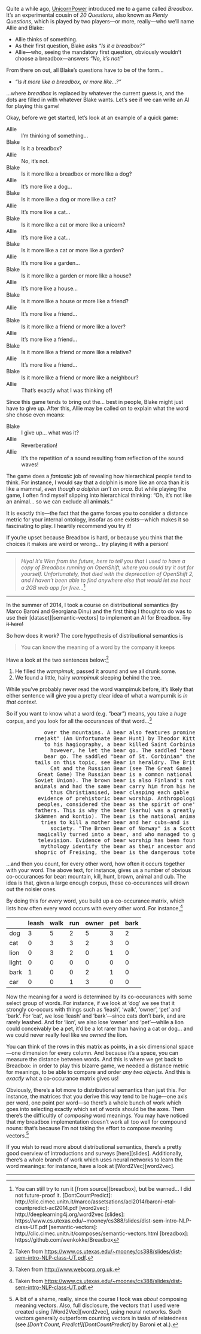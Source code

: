 <p>Quite a while ago, <a href="https://github.com/UnicornPower">UnicornPower</a> introduced me to a game called <em>Breadbox</em>. It’s an experimental cousin of <em>20 Questions</em>, also known as <em>Plenty Questions</em>, which is played by two players—or more, really—who we’ll name Allie and Blake:</p>
<ul>
<li>Allie thinks of something.</li>
<li>As their first question, Blake asks <em>“Is it a breadbox?”</em></li>
<li>Allie—who, seeing the mandatory first question, obviously wouldn’t choose a breadbox—answers <em>“No, it’s not!”</em></li>
</ul>
<p>From there on out, all Blake’s questions have to be of the form…</p>
<ul>
<li><em>“Is it more like a breadbox, or more like…?”</em></li>
</ul>
<p>…where <em>breadbox</em> is replaced by whatever the current guess is, and the dots are filled in with whatever Blake wants. Let’s see if we can write an AI for playing this game!</p>
<!--more-->
<p>Okay, before we get started, let’s look at an example of a quick game:</p>
<dl>
<dt>Allie</dt>
<dd>I’m thinking of something…
</dd>
<dt>Blake</dt>
<dd>Is it a breadbox?
</dd>
<dt>Allie</dt>
<dd>No, it’s not.
</dd>
<dt>Blake</dt>
<dd>Is it more like a breadbox or more like a dog?
</dd>
<dt>Allie</dt>
<dd>It’s more like a dog…
</dd>
<dt>Blake</dt>
<dd>Is it more like a dog or more like a cat?
</dd>
<dt>Allie</dt>
<dd>It’s more like a cat…
</dd>
<dt>Blake</dt>
<dd>Is it more like a cat or more like a unicorn?
</dd>
<dt>Allie</dt>
<dd>It’s more like a cat…
</dd>
<dt>Blake</dt>
<dd>Is it more like a cat or more like a garden?
</dd>
<dt>Allie</dt>
<dd>It’s more like a garden…
</dd>
<dt>Blake</dt>
<dd>Is it more like a garden or more like a house?
</dd>
<dt>Allie</dt>
<dd>It’s more like a house…
</dd>
<dt>Blake</dt>
<dd>Is it more like a house or more like a friend?
</dd>
<dt>Allie</dt>
<dd>It’s more like a friend…
</dd>
<dt>Blake</dt>
<dd>Is it more like a friend or more like a lover?
</dd>
<dt>Allie</dt>
<dd>It’s more like a friend…
</dd>
<dt>Blake</dt>
<dd>Is it more like a friend or more like a relative?
</dd>
<dt>Allie</dt>
<dd>It’s more like a friend…
</dd>
<dt>Blake</dt>
<dd>Is it more like a friend or more like a neighbour?
</dd>
<dt>Allie</dt>
<dd>That’s exactly what I was thinking of!
</dd>
</dl>
<p>Since this game tends to bring out the… best in people, Blake might just have to give up. After this, Allie may be called on to explain what the word she chose even means:</p>
<dl>
<dt>Blake</dt>
<dd>I give up… what was it?
</dd>
<dt>Allie</dt>
<dd>Reverberation!
</dd>
<dt>Allie</dt>
<dd>It’s the repetition of a sound resulting from reflection of the sound waves!
</dd>
</dl>
<p>The game does a <em>fantastic</em> job of revealing how hierarchical people tend to think. For instance, I would say that a dolphin is more like an orca than it is like a mammal, <em>even though a dolphin isn’t an orca</em>. But while playing the game, I often find myself slipping into hierarchical thinking: “Oh, it’s not like an animal… so we can exclude all animals.”</p>
<p>It is exactly this—the fact that the game forces you to consider a distance metric for your internal ontology, insofar as one exists—which makes it so fascinating to play. I heartily recommend you try it!</p>
<p>If you’re upset because Breadbox is hard, or because you think that the choices it makes are weird or wrong… try playing it with a person!</p>
<hr />
<blockquote>
<p><em>Hiya! It’s Wen from the future, here to tell you that I used to have a copy of Breadbox running on OpenShift, where you could try it out for yourself. Unfortunately, that died with the deprecation of OpenShift 2, and I haven’t been able to find anywhere else that would let me host a 2GB web app for free…</em><a href="#fn1" class="footnote-ref" id="fnref1" role="doc-noteref"><sup>1</sup></a></p>
</blockquote>
<hr />
<p>In the summer of 2014, I took a course on distributional semantics (by Marco Baroni and Georgiana Dinu) and the first thing I thought to do was to use their [dataset][semantic-vectors] to implement an AI for Breadbox. <del>Try it here!</del></p>
<p>So how does it work? The core hypothesis of distributional semantics is</p>
<blockquote>
<p>You can know the meaning of a word by the company it keeps</p>
</blockquote>
<p>Have a look at the two sentences below:<a href="#fn2" class="footnote-ref" id="fnref2" role="doc-noteref"><sup>2</sup></a></p>
<ol type="1">
<li>He filled the <em>wampimuk</em>, passed it around and we all drunk some.</li>
<li>We found a little, hairy <em>wampimuk</em> sleeping behind the tree.</li>
</ol>
<p>While you’ve probably never read the word wampimuk before, it’s likely that either sentence will give you a pretty clear idea of what a wampurnik is <em>in that context</em>.</p>
<p>So if you want to know what a word (e.g. “bear”) means, you take a <em>huge</em> corpus, and you look for all the occurances of that word…<a href="#fn3" class="footnote-ref" id="fnref3" role="doc-noteref"><sup>3</sup></a></p>
<pre style="margin-left: 3em;">
       over the mountains. A <a style="color:dark-orange;">bear</a> also features prominentl
    rnejakt&quot; (An Unfortunate <a style="color:dark-orange;">Bear</a> Hunt) by Theodor Kittels
       to his hagiography, a <a style="color:dark-orange;">bear</a> killed Saint Corbinian&#39;s
         however, he let the <a style="color:dark-orange;">bear</a> go. The saddled &quot;bear
       bear go. The saddled &quot;<a style="color:dark-orange;">bear</a> of St. Corbinian&quot; the
    tails on this topic, see <a style="color:dark-orange;">Bear</a> in heraldry. The British
         Cat and the Russian <a style="color:dark-orange;">Bear</a> (see The Great Game)
     Great Game) The Russian <a style="color:dark-orange;">bear</a> is a common national
    Soviet Union). The brown <a style="color:dark-orange;">bear</a> is also Finland&#39;s nation
    animals and had the same <a style="color:dark-orange;">bear</a> carry him from his hermi
         thus Christianised, <a style="color:dark-orange;">bear</a> clasping each gable
     evidence of prehistoric <a style="color:dark-orange;">bear</a> worship. Anthropologists
     peoples, considered the <a style="color:dark-orange;">bear</a> as the spirit of one&#39;s
    fathers. This is why the <a style="color:dark-orange;">bear</a> (karhu) was a greatly
    ikämmen and kontio). The <a style="color:dark-orange;">bear</a> is the national animal
      tries to kill a mother <a style="color:dark-orange;">bear</a> and her cubs—and is
         society. &quot;The Brown <a style="color:dark-orange;">Bear</a> of Norway&quot; is a Scottish
     magically turned into a <a style="color:dark-orange;">bear</a>, and who managed to get
     television. Evidence of <a style="color:dark-orange;">bear</a> worship has been found
      mythology identify the <a style="color:dark-orange;">bear</a> as their ancestor and
    shopric of Freising, the <a style="color:dark-orange;">bear</a> is the dangerous totem
</pre>
<p>…and then you count, for every other word, how often it occurs together with your word. The above text, for instance, gives us a number of obvious co-occurances for bear: mountain, kill, hunt, brown, animal and cub. The idea is that, given a large enough corpus, these co-occurances will drown out the noisier ones.</p>
<p>By doing this for <em>every</em> word, you build up a co-occurance matrix, which lists how often every word occurs with every other word. For instance,<a href="#fn4" class="footnote-ref" id="fnref4" role="doc-noteref"><sup>4</sup></a></p>
<table>
<thead>
<tr class="header">
<th></th>
<th style="text-align: left;">leash</th>
<th style="text-align: left;">walk</th>
<th style="text-align: left;">run</th>
<th style="text-align: left;">owner</th>
<th style="text-align: left;">pet</th>
<th style="text-align: left;">bark</th>
</tr>
</thead>
<tbody>
<tr class="odd">
<td>dog</td>
<td style="text-align: left;">3</td>
<td style="text-align: left;">5</td>
<td style="text-align: left;">2</td>
<td style="text-align: left;">5</td>
<td style="text-align: left;">3</td>
<td style="text-align: left;">2</td>
</tr>
<tr class="even">
<td>cat</td>
<td style="text-align: left;">0</td>
<td style="text-align: left;">3</td>
<td style="text-align: left;">3</td>
<td style="text-align: left;">2</td>
<td style="text-align: left;">3</td>
<td style="text-align: left;">0</td>
</tr>
<tr class="odd">
<td>lion</td>
<td style="text-align: left;">0</td>
<td style="text-align: left;">3</td>
<td style="text-align: left;">2</td>
<td style="text-align: left;">0</td>
<td style="text-align: left;">1</td>
<td style="text-align: left;">0</td>
</tr>
<tr class="even">
<td>light</td>
<td style="text-align: left;">0</td>
<td style="text-align: left;">0</td>
<td style="text-align: left;">0</td>
<td style="text-align: left;">0</td>
<td style="text-align: left;">0</td>
<td style="text-align: left;">0</td>
</tr>
<tr class="odd">
<td>bark</td>
<td style="text-align: left;">1</td>
<td style="text-align: left;">0</td>
<td style="text-align: left;">0</td>
<td style="text-align: left;">2</td>
<td style="text-align: left;">1</td>
<td style="text-align: left;">0</td>
</tr>
<tr class="even">
<td>car</td>
<td style="text-align: left;">0</td>
<td style="text-align: left;">0</td>
<td style="text-align: left;">1</td>
<td style="text-align: left;">3</td>
<td style="text-align: left;">0</td>
<td style="text-align: left;">0</td>
</tr>
</tbody>
</table>
<p>Now the meaning for a word is determined by its co-occurances with some select group of words. For instance, if we look at ‘dog’ we see that it strongly co-occurs with things such as ‘leash’, ‘walk’, ‘owner’, ‘pet’ and ‘bark’. For ‘cat’, we lose ‘leash’ and ‘bark’—since cats don’t bark, and are rarely leashed. And for ‘lion’, we also lose ‘owner’ and ‘pet’—while a lion could conceivably be a pet, it’d be a lot rarer than having a cat or dog… and we could never really feel like we <em>owned</em> the lion.</p>
<p>You can think of the rows in this matrix as points, in a six dimensional space—one dimension for every column. And because it’s a space, you can measure the distance between words. And this is where we get back to Breadbox: in order to play this bizarre game, we needed a distance metric for meanings, to be able to compare and order <em>any two objects</em>. And this is <em>exactly</em> what a co-occurance matrix gives us!</p>
<p>Obviously, there’s a lot more to distributional semantics than just this. For instance, the matrices that you derive this way tend to be huge—one axis per word, one point per word—so there’s a whole bunch of work which goes into selecting exactly which set of words should be the axes. Then there’s the difficultly of <em>composing</em> word meanings. You may have noticed that my breadbox implementation doesn’t work all too well for compound nouns: that’s because I’m not taking the effort to compose meaning vectors.<a href="#fn5" class="footnote-ref" id="fnref5" role="doc-noteref"><sup>5</sup></a></p>
<p>If you wish to read more about distributional semantics, there’s a pretty good overview of introductions and surveys [here][slides]. Additionally, there’s a whole branch of work which uses neural networks to learn the word meanings: for instance, have a look at [Word2Vec][word2vec].</p>
<hr />
<section class="footnotes footnotes-end-of-document" role="doc-endnotes">
<hr />
<ol>
<li id="fn1" role="doc-endnote"><p>You can still try to run it [from source][breadbox], but be warned… I did not future-proof it. [DontCountPredict]: http://clic.cimec.unitn.it/marco/assetsations/acl2014/baroni-etal-countpredict-acl2014.pdf [word2vec]: http://deeplearning4j.org/word2vec [slides]: https://www.cs.utexas.edu/~mooney/cs388/slides/dist-sem-intro-NLP-class-UT.pdf [semantic-vectors]: http://clic.cimec.unitn.it/composes/semantic-vectors.html [breadbox]: https://github.com/wenkokke/Breadbox<a href="#fnref1" class="footnote-back" role="doc-backlink">↩︎</a></p></li>
<li id="fn2" role="doc-endnote"><p>Taken from <a href="https://www.cs.utexas.edu/~mooney/cs388/slides/dist-sem-intro-NLP-class-UT.pdf" class="uri">https://www.cs.utexas.edu/~mooney/cs388/slides/dist-sem-intro-NLP-class-UT.pdf</a>.<a href="#fnref2" class="footnote-back" role="doc-backlink">↩︎</a></p></li>
<li id="fn3" role="doc-endnote"><p>Taken from <a href="http://www.webcorp.org.uk" class="uri">http://www.webcorp.org.uk</a>.<a href="#fnref3" class="footnote-back" role="doc-backlink">↩︎</a></p></li>
<li id="fn4" role="doc-endnote"><p>Taken from <a href="https://www.cs.utexas.edu/~mooney/cs388/slides/dist-sem-intro-NLP-class-UT.pdf" class="uri">https://www.cs.utexas.edu/~mooney/cs388/slides/dist-sem-intro-NLP-class-UT.pdf</a>.<a href="#fnref4" class="footnote-back" role="doc-backlink">↩︎</a></p></li>
<li id="fn5" role="doc-endnote"><p>A bit of a shame, really, since the course I took was <em>about</em> composing meaning vectors. Also, full disclosure, the vectors that I used were created using [Word2Vec][word2vec], using neural networks. Such vectors generally outperform counting vectors in tasks of relatedness (see <em>[Don’t Count, Predict!][DontCountPredict]</em> by Baroni et al.).<a href="#fnref5" class="footnote-back" role="doc-backlink">↩︎</a></p></li>
</ol>
</section>